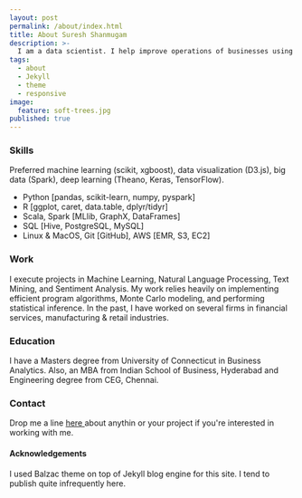 ```yaml
---
layout: post
permalink: /about/index.html
title: About Suresh Shanmugam
description: >-
  I am a data scientist. I help improve operations of businesses using data and models. I have work experience in Financial Services Industry and Technology companies.
tags:
  - about
  - Jekyll
  - theme
  - responsive
image:
  feature: soft-trees.jpg
published: true
---
```


### Skills
Preferred machine learning (scikit, xgboost), data visualization (D3.js), big data (Spark), deep learning (Theano, Keras, TensorFlow).
* Python [pandas, scikit-learn, numpy, pyspark]
* R [ggplot, caret, data.table, dplyr/tidyr]
* Scala, Spark [MLlib, GraphX, DataFrames]
* SQL [Hive, PostgreSQL, MySQL]
* Linux & MacOS, Git [GitHub], AWS [EMR, S3, EC2]

### Work
I execute projects in Machine Learning, Natural Language Processing, Text Mining, and Sentiment Analysis. My work relies heavily on implementing efficient program algorithms, Monte Carlo modeling, and performing statistical inference. In the past, I have worked on several firms in financial services, manufacturing & retail industries.

### Education
I have a Masters degree from University of Connecticut in Business Analytics. Also, an MBA from Indian School of Business, Hyderabad and Engineering degree from CEG, Chennai.

### Contact
Drop me a line <a id="mail" href="mailto:{{ site.owner.email }}"> here </a> about anythin or your project if you're interested in working with me.

#### Acknowledgements
I used Balzac theme on top of Jekyll blog engine for this site. I tend to publish quite infrequently here.
